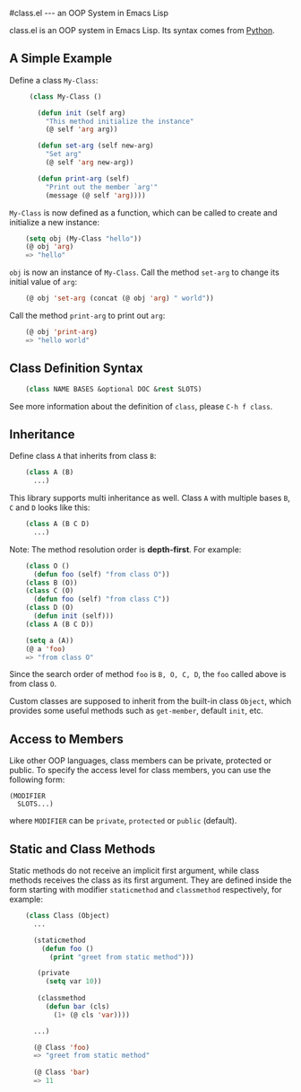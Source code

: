 #class.el --- an OOP System in Emacs Lisp

class.el is an OOP system in Emacs Lisp. Its syntax comes from
[Python](http://docs.python.org/tutorial/classes.html).

## A Simple Example

Define a class `My-Class`:

```lisp
     (class My-Class ()

       (defun init (self arg)
         "This method initialize the instance"
         (@ self 'arg arg))

       (defun set-arg (self new-arg)
         "Set arg"
         (@ self 'arg new-arg))

       (defun print-arg (self)
         "Print out the member `arg'"
         (message (@ self 'arg))))
```

`My-Class` is now defined as a function, which can be called to create and
initialize a new instance:

```lisp
    (setq obj (My-Class "hello"))
    (@ obj 'arg)
    => "hello"
```

`obj` is now an instance of `My-Class`. Call the method `set-arg` to
change its initial value of `arg`:

```lisp
    (@ obj 'set-arg (concat (@ obj 'arg) " world"))
```

Call the method `print-arg` to print out `arg`:

```lisp
    (@ obj 'print-arg)
    => "hello world"
```

## Class Definition Syntax

```lisp
    (class NAME BASES &optional DOC &rest SLOTS)
```

See more information about the definition of `class`, please `C-h f
class`.

## Inheritance

Define class `A` that inherits from class `B`:

```lisp
    (class A (B)
      ...)
```

This library supports multi inheritance as well. Class `A` with
multiple bases `B`, `C` and `D` looks like this:

```lisp
    (class A (B C D)
      ...)
```

Note: The method resolution order is **depth-first**. For example:

```lisp
    (class O ()
      (defun foo (self) "from class O"))
    (class B (O))
    (class C (O)
      (defun foo (self) "from class C"))
    (class D (O)
      (defun init (self)))
    (class A (B C D))

    (setq a (A))
    (@ a 'foo)
    => "from class O"
```

Since the search order of method `foo` is `B, O, C, D`, the `foo` called
above is from class `O`.

Custom classes are supposed to inherit from the built-in class `Object`,
which provides some useful methods such as `get-member`, default `init`,
etc.

## Access to Members

Like other OOP languages, class members can be private, protected or
public. To specify the access level for class members, you can use the
following form:

    (MODIFIER
      SLOTS...)

where `MODIFIER` can be `private`, `protected` or `public` (default).

## Static and Class Methods

Static methods do not receive an implicit first argument, while class
methods receives the class as its first argument. They are defined
inside the form starting with modifier `staticmethod` and `classmethod`
respectively, for example:

```lisp
    (class Class (Object)
      ...

      (staticmethod
        (defun foo ()
          (print "greet from static method")))

       (private
         (setq var 10))
       
       (classmethod
         (defun bar (cls)
           (1+ (@ cls 'var))))

      ...)

      (@ Class 'foo)
      => "greet from static method"
      
      (@ Class 'bar)
      => 11
```
